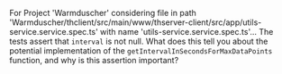 For Project 'Warmduscher' considering file in path 'Warmduscher/thclient/src/main/www/thserver-client/src/app/utils-service.service.spec.ts' with name 'utils-service.service.spec.ts'... 
The tests assert that `interval` is not null.  What does this tell you about the potential implementation of the `getIntervalInSecondsForMaxDataPoints` function, and why is this assertion important?